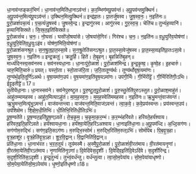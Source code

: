 

  
धा॒नाव॑न्तङ्करं॒भिणं॑। धा॒नाव॑न्त॒मिति॑धा॒नाऽव॑न्तं। क॒र॒म्भिण॑मपू॒पव॑न्तं। अ॒पू॒पव॑न्तमु॒क्थिनं॑। अ॒पू॒पव॑न्त॒मित्य॑पू॒पऽव॑न्तं। उ॒क्थिन॒मित्यु॒क्थिनं॑॥ इन्द्र॑प्रा॒तः। प्रा॒तर्जु॑षस्व। जु॒ष॒स्व॒नः॒। न॒इति॑नः॥  
पु॒रो॒ळशं॑पच॒त्यं॑। प॒च॒त्यं॑जु॒षस्व॑। जु॒षस्वे॒न्द्र। इ॒न्द्रागु॑रस्व। आगु॑रस्व। गु॒र॒स्व॒च॒। चेति॑च॥ तुभ्यं॑ह॒व्यानि॑। ह॒व्यानि॑सिस्रते। सि॒स्र॒त॒इति॑सिस्रते॥  
पु॒रो॒ळासं॑च। च॒नः॒। नो॒घसः॑। घसो॑जो॒षया॑से। जो॒षया॑से॒गिरः॑। गिर॑श्च। च॒नः॒। न॒इति॑नः॥ व॒धू॒युरि॑व॒योष॑णां। व॒धू॒युरि॒वेति॑व॒धू॒युःऽइ॑व। योष॑णां॒मिति॒योष॑णां॥  
पु॒रो॒ळाशं॑सनश्रुत। स॒न॒श्रु॒त॒प्रा॒त॒स्सा॒वे। स॒न॒श्रु॒तेति॑सनऽश्रुत। प्रा॒त॒स्सा॒वेजु॑षस्व। प्रा॒त॒स्सा॒वइति॑प्रा॒तःऽसा॒वे। जु॒ष॒स्व॒नः॒। न॒इति॑नः॥ इन्द्र॒क्रतुः॑। क्रतु॒र्हि। हिते॑। ते॒बृ॒हन्। बृ॒हन्निति॑बृ॒हन्॥  
माध्यं॑दिनस्य॒सव॑नस्य। सव॑नस्यधा॒नाः। धा॒नाःपु॑रो॒ळाशं॑। पु॒रो॒ळाश॑मिन्द्र। इ॒न्द्र॒कृ॒ष्व॒। कृ॒ष्वे॒ह। इ॒हचारुं॑। चारु॒मिति॒चारुं॑॥ प्रयत्। यस्तो॒ता। स्तो॒ताज॑रि॒ता। ज॒रि॒तातूण्य॑र्थः। तूण्य॑र्थोवृषा॒यमा॑णः। तूण्य॑र्थ॒इति॒तूर्णि॑ऽअर्थः। वृ॒षा॒यमा॑ण॒उप॑। वृ॒ष॒यमा॑ण॒इति॑वृ॒ष॒यऽमा॑णः। उप॑गी॒र्भिः। गी॒र्भिरीट्टॆ॑। गी॒र्भिरिति॑गीः॒ऽभिः। ईट्ट॒इतीट्टे॑॥ 17॥  
तृ॒तीये॑धा॒नाः। धा॒नास्सव॑ने। सव॑नेपुरुष्टुत। पु॒रु॒ष्टु॒त॒पु॒रो॒ळाशं॑। पु॒रु॒स्तु॒तेति॑पुरुऽस्तुत। पु॒रो॒ळाश॒माहु॑तं। आहु॑तम्मामहस्व। आहु॑त॒मित्याऽहु॑तं। मा॒म॒ह॒स्व॒नः॒। म॒म॒ह॒स्वेति॑ममहस्व। न॒इति॑नः॥ ऋ॒भु॒मन्तं॒वाज॑वन्तं। ऋ॒भु॒मन्त॒मित्यृ॑भु॒ऽमन्तं॑। वाज॑वन्तन्त्वा। वाज॑वन्त॒मिति॒वाज॑ऽवन्तं। त्वा॒क॒वे॒। क॒वे॒प्रय॑स्वन्तः। प्रय॑स्वन्त॒उप॑। उप॑शिक्षेम। शि॒क्षे॒म॒धी॒तिभिः॑। धी॒तिभि॒रिति॑धी॒तिऽभिः॑॥  
पू॒ष॒ण्वते॑ते। पू॒ष॒ण्वत॒इति॑पू॒ष॒ण्ऽवते॑। ते॒च॒कृ॒म॒। च॒कृ॒मा॒क॒र॒म्भं। क॒र॒म्भंहरि॑वते। हरि॑वते॒हर्य॑श्वाय। हरि॑वत॒इति॒हरि॑ऽवते। हर्य॑श्वायधा॒नाः। हर्य॑श्वा॒येति॒हरि॑ऽअश्वाय। धा॒नाइति॑धा॒नाः॥ अ॒पू॒पम॑ध्दि। अ॒ध्दि॒सग॑णः। सग॑णोम॒रुद्भिः॑। सग॑ण॒इति॒सऽग॑णः। म॒रुद्भि॒स्सोमं॑। म॒रुद्भि॒रिति॑म॒रुत्ऽभिः॑। सोमं॑पिब। पि॒ब॒वृ॒त्र॒हा। वृ॒त्र॒हाशू॑र। वृ॒त्र॒हेति॑वृ॒त्र॒ऽहा। शू॒र॒वि॒द्वान्। वि॒द्वानिति॑वि॒द्वान्॥  
प्रति॑धा॒नाः। धा॒नाभ॑रत। भ॒र॒त॒तूयं॑। तूय॑मस्मै। अ॒स्मै॒पु॒रो॒ळाशं॑। पु॒रो॒ळाशं॑वी॒रत॑माय। वी॒रत॑मायनृ॒णां। वी॒रत॑मा॒येति॑वी॒रऽत॑माय। नृ॒णामिति॑नृ॒ऽणां॥ दि॒वेदि॑वेस॒दृशीः॑। दि॒वेदि॑व॒इति॑दि॒वेऽदि॑वे। स॒दृशी॑रिन्द्र। स॒दृशी॒रिति॑स॒ऽदृशीः॑। इ॒न्द्र॒तुभ्यं॑। तुभ्यं॒वर्ध॑न्तु। वर्ध॑न्तुत्वा। त्वा॒सो॒म॒पेया॑य। सो॒म॒पेया॑याधृष्णो। सो॒म॒पेया॒येति॑सो॒म॒ऽपेया॑य। धृ॒ष्णो॒इति॑धृष्णो॥18॥  
